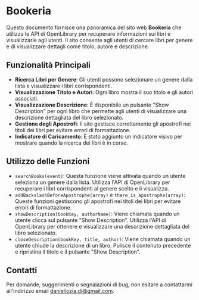# Bookeria
Questo documento fornisce una panoramica del sito web **Bookeria** che utilizza le API di OpenLibrary per recuperare informazioni sui libri e visualizzarle agli utenti. Il sito consente agli utenti di cercare libri per genere e di visualizzare dettagli come titolo, autore e descrizione.

## Funzionalità Principali

- **Ricerca Libri per Genere**: Gli utenti possono selezionare un genere dalla lista e visualizzare i libri corrispondenti.
- **Visualizzazione Titolo e Autori**: Ogni libro mostra il suo titolo e gli autori associati.
- **Visualizzazione Descrizione**: È disponibile un pulsante "Show Description" per ogni libro che permette agli utenti di visualizzare una descrizione dettagliata del libro selezionato.
- **Gestione degli Apostrofi**: Il sito gestisce correttamente gli apostrofi nei titoli dei libri per evitare errori di formattazione.
- **Indicatore di Caricamento**: È stato aggiunto un indicatore visivo per mostrare quando la ricerca dei libri è in corso.


## Utilizzo delle Funzioni

- `searchBooks(event)`: Questa funzione viene attivata quando un utente seleziona un genere dalla lista. Utilizza l'API di OpenLibrary per recuperare i libri corrispondenti al genere scelto e li visualizza.
- `addBackslashBeforeApostrophe(array)` e `there_is_apostrophe(array)`: Queste funzioni gestiscono gli apostrofi nei titoli dei libri per evitare errori di formattazione.
- `showDescription(bookKey, authorName)`: Viene chiamata quando un utente clicca sul pulsante "Show Description". Utilizza l'API di OpenLibrary per ottenere e visualizzare una descrizione dettagliata del libro selezionato.
- `closeDescription(bookKey, title, author)`: Viene chiamata quando un utente chiude la descrizione di un libro. Pulisce il contenuto precedente e ripristina il titolo e il pulsante "Show Description".

## Contatti

Per domande, suggerimenti o segnalazioni di bug, non esitare a contattarmi all'indirizzo email [danieliozia.di@gmail.com](mailto:danieliozia.di@gmail.com).